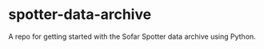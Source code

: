 # spotter-data-archive
A repo for getting started with the Sofar Spotter data archive using Python.
